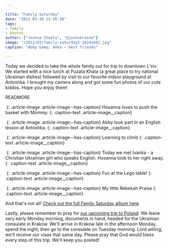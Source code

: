 ```yaml
---

title: "Family Saturday"
date: "2012-03-10 15:56:38"
tags:
- family
- photos
author: ["Joshua Steele", "@joshukraine"]
image: "/2012/03/family-saturday2-1024x682.jpg"
caption: "Abby &amp; Beka – best friends"

---
```


Today we decided to take the whole family out for trip to downtown L'viv. We started with a nice lunch at Puzata Khata (a great place to try national Ukrainian dishes) followed by visit to our favorite indoor playground at Antoshka. I brought my camera along and got some fun photos of our cute kiddos. Hope you enjoy them!

READMORE

<a href="//d21yo20tm8bmc2.cloudfront.net/2012/03/family-saturday3.jpg"><img class="size-medium wp-image-1475" title="family-saturday3" src="//d21yo20tm8bmc2.cloudfront.net/2012/03/family-saturday3-450x300.jpg" alt="" /></a>
{: .article-image .article-image--has-caption}
Hosanna loves to push the basket with Mommy.
{: .caption-text .article-image__caption}

<a href="//d21yo20tm8bmc2.cloudfront.net/2012/03/family-saturday6.jpg"><img class="size-medium wp-image-1476" title="family-saturday6" src="//d21yo20tm8bmc2.cloudfront.net/2012/03/family-saturday6-450x300.jpg" alt="" /></a>
{: .article-image .article-image--has-caption}
Abby took part in an English lesson at Antoshka.
{: .caption-text .article-image__caption}

<a href="//d21yo20tm8bmc2.cloudfront.net/2012/03/family-saturday8.jpg"><img class="size-medium wp-image-1477" title="family-saturday8" src="//d21yo20tm8bmc2.cloudfront.net/2012/03/family-saturday8-450x300.jpg" alt="" /></a>
{: .article-image .article-image--has-caption}
Learning to climb
{: .caption-text .article-image__caption}

<a href="//d21yo20tm8bmc2.cloudfront.net/2012/03/family-saturday16.jpg"><img class="size-medium wp-image-1478" title="family-saturday16" src="//d21yo20tm8bmc2.cloudfront.net/2012/03/family-saturday16-450x300.jpg" alt="" /></a>
{: .article-image .article-image--has-caption}
Today we met Ivanka - a Christian Ukrainian girl who speaks English. Hosanna took to her right away.
{: .caption-text .article-image__caption}

<a href="//d21yo20tm8bmc2.cloudfront.net/2012/03/family-saturday19.jpg"><img class="size-medium wp-image-1479" title="family-saturday19" src="//d21yo20tm8bmc2.cloudfront.net/2012/03/family-saturday19-450x300.jpg" alt="" /></a>
{: .article-image .article-image--has-caption}
Fun at the Lego table!
{: .caption-text .article-image__caption}

<a href="//d21yo20tm8bmc2.cloudfront.net/2012/03/family-saturday21.jpg"><img class="size-medium wp-image-1480" title="family-saturday21" src="//d21yo20tm8bmc2.cloudfront.net/2012/03/family-saturday21-450x300.jpg" alt="" /></a>
{: .article-image .article-image--has-caption}
My little Rebekah Praise
{: .caption-text .article-image__caption}

And that's not all! <a title="Family Saturday (Facebook album)" href="https://www.facebook.com/media/set/?set=a.3216653888802.2147337.1040006553&amp;type=1&amp;l=75cb04edad" target="_blank">Check out the full Family Saturday album here</a>.

Lastly, please remember to pray for <a title="Going to Krakow!" href="../../03/krakow/" target="_blank">our upcoming trip to Poland</a>. We leave very early Monday morning, documents in hand, headed for the Ukrainian consulate in Krakow. We'll arrive in Krakow late in the afternoon Monday, spend the night, then go to the consulate on Tuesday morning. Lord willing, we'll receive our visas that same day. Please pray that God would bless every step of this trip. We'll keep you posted!

